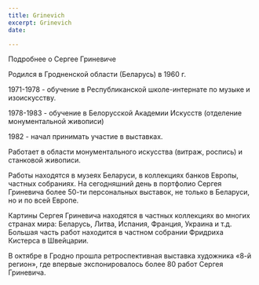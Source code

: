 ```yaml
---
title: Grinevich
excerpt: Grinevich
date: 

---
```

Подробнее о Сергее Гриневиче 

Родился в Гродненской области (Беларусь) в 1960 г.  

1971-1978 - обучение в Республиканской школе-интернате по музыке и изоискусству.

1978-1983 - обучение в Белорусской Академии Искусств (отделение монументальной живописи)

1982 - начал принимать участие в выставках.

Работает в области монументального искусства (витраж, роспись) и станковой живописи.

Работы находятся в музеях Беларуси, в коллекциях банков Европы, частных собраниях. На сегодняшний день в портфолио Сергея Гриневича более 50-ти персональных выставок, не только в Беларуси, но и по всей Европе.

Картины Сергея Гриневича находятся в частных коллекциях во многих странах мира: Беларусь, Литва, Испания, Франция, Украина и т.д. Большая часть работ находится в частном собрании Фридриха Кистерса в Швейцарии.

В октябре в Гродно прошла ретроспективная выставка художника «8-й регион», где впервые экспонировалось более 80 работ Сергея Гриневича.
